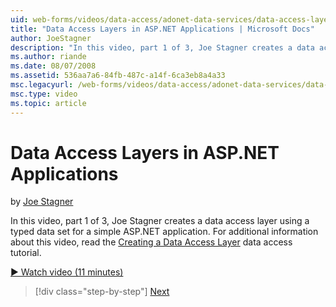 ```yaml
---
uid: web-forms/videos/data-access/adonet-data-services/data-access-layers-in-aspnet-applications
title: "Data Access Layers in ASP.NET Applications | Microsoft Docs"
author: JoeStagner
description: "In this video, part 1 of 3, Joe Stagner creates a data access layer using a typed data set for a simple ASP.NET application. For additional information about..."
ms.author: riande
ms.date: 08/07/2008
ms.assetid: 536aa7a6-84fb-487c-a14f-6ca3eb8a4a33
msc.legacyurl: /web-forms/videos/data-access/adonet-data-services/data-access-layers-in-aspnet-applications
msc.type: video
ms.topic: article
---
```

# Data Access Layers in ASP.NET Applications

by [Joe Stagner](https://github.com/JoeStagner)

In this video, part 1 of 3, Joe Stagner creates a data access layer using a typed data set for a simple ASP.NET application. For additional information about this video, read the [Creating a Data Access Layer](../../../overview/data-access/introduction/creating-a-data-access-layer-vb.md) data access tutorial.

[&#9654; Watch video (11 minutes)](https://channel9.msdn.com/Blogs/ASP-NET-Site-Videos/data-access-layers-in-aspnet-applications)

> [!div class="step-by-step"]
> [Next](how-to-manually-bind-a-dataset-to-a-datagrid.md)
